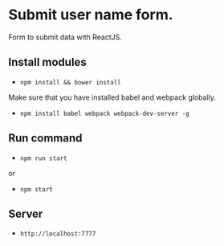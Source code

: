 # Submit user name form.
Form to submit data with ReactJS.

## Install modules

* `npm install && bower install`

Make sure that you have installed babel and webpack globally.

* `npm install babel webpack webpack-dev-server -g`

## Run command

* `npm run start`

or

* `npm start`

## Server 

* `http://localhost:7777`

